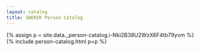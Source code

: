 ```yaml
---
layout: catalog
title: SWERIK Person Catalog
---
```

{% assign p = site.data._person-catalog.i-Nki2B38U2WzX6F4tb79yvm %}
{% include person-catalog.html p=p %}

